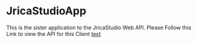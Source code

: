 # JricaStudioApp

This is the sister application to the JricaStudio Web API. Please Follow this Link to view the API for this Client [text](https://github.com/RoyceHGill/JricaStudioWebApi)
